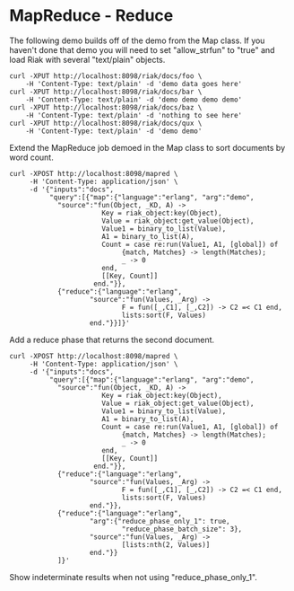 # MapReduce - Reduce

The following demo builds off of the demo from the Map class. If you haven't 
done that demo you will need to set "allow_strfun" to "true" and load Riak with 
several "text/plain" objects.

    curl -XPUT http://localhost:8098/riak/docs/foo \
        -H 'Content-Type: text/plain' -d 'demo data goes here'
    curl -XPUT http://localhost:8098/riak/docs/bar \
        -H 'Content-Type: text/plain' -d 'demo demo demo demo'
    curl -XPUT http://localhost:8098/riak/docs/baz \
        -H 'Content-Type: text/plain' -d 'nothing to see here'
    curl -XPUT http://localhost:8098/riak/docs/qux \
        -H 'Content-Type: text/plain' -d 'demo demo'

Extend the MapReduce job demoed in the Map class to sort documents by word 
count.

    curl -XPOST http://localhost:8098/mapred \
         -H 'Content-Type: application/json' \
         -d '{"inputs":"docs",
              "query":[{"map":{"language":"erlang", "arg":"demo",
                "source":"fun(Object, _KD, A) ->
                           Key = riak_object:key(Object),
                           Value = riak_object:get_value(Object),
                           Value1 = binary_to_list(Value),
                           A1 = binary_to_list(A),
                           Count = case re:run(Value1, A1, [global]) of
                                {match, Matches} -> length(Matches);
                                _ -> 0
                           end,
                           [[Key, Count]]
                         end."}},
                {"reduce":{"language":"erlang",
                        "source":"fun(Values, _Arg) ->
                                F = fun([_,C1], [_,C2]) -> C2 =< C1 end,
                                lists:sort(F, Values)
                        end."}}]}'

Add a reduce phase that returns the second document.

    curl -XPOST http://localhost:8098/mapred \
         -H 'Content-Type: application/json' \
         -d '{"inputs":"docs",
              "query":[{"map":{"language":"erlang", "arg":"demo",
                "source":"fun(Object, _KD, A) ->
                           Key = riak_object:key(Object),
                           Value = riak_object:get_value(Object),
                           Value1 = binary_to_list(Value),
                           A1 = binary_to_list(A),
                           Count = case re:run(Value1, A1, [global]) of
                                {match, Matches} -> length(Matches);
                                _ -> 0
                           end,
                           [[Key, Count]]
                         end."}},
                {"reduce":{"language":"erlang",
                        "source":"fun(Values, _Arg) ->
                                F = fun([_,C1], [_,C2]) -> C2 =< C1 end,
                                lists:sort(F, Values)
                        end."}},
                {"reduce":{"language":"erlang",
                        "arg":{"reduce_phase_only_1": true,
                                "reduce_phase_batch_size": 3},
                        "source":"fun(Values, _Arg) ->
                                [lists:nth(2, Values)]
                        end."}}
                ]}'

Show indeterminate results when not using "reduce_phase_only_1".
